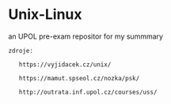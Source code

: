 # Unix-Linux
  an UPOL pre-exam repositor for my summmary

    zdroje:

       https://vyjidacek.cz/unix/
  
       https://mamut.spseol.cz/nozka/psk/
  
       http://outrata.inf.upol.cz/courses/uss/
